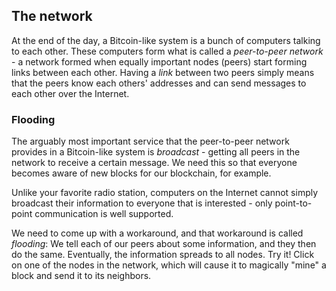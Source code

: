 ## The network

At the end of the day, a Bitcoin-like system is a bunch of computers talking to each other.
These computers form what is called a *peer-to-peer network* -
a network formed when equally important nodes (peers) start forming links between each other.
Having a *link* between two peers simply means that the peers know each others' addresses and can send messages to each other over the Internet.

### Flooding <i class="fas fa-bullhorn"></i>

The arguably most important service that the peer-to-peer network provides in a Bitcoin-like system is
*broadcast* - getting all peers in the network to receive a certain message.
We need this so that everyone becomes aware of new blocks for our blockchain, for example.

Unlike your favorite radio station,
computers on the Internet cannot simply broadcast their information to everyone that is interested -
only point-to-point communication is well supported.

We need to come up with a workaround, and that workaround is called *flooding*:
We tell each of our peers about some information, and they then do the same.
Eventually, the information spreads to all nodes.
Try it!
Click on one of the nodes in the network,
which will cause it to magically "mine" a block and send it to its neighbors.
